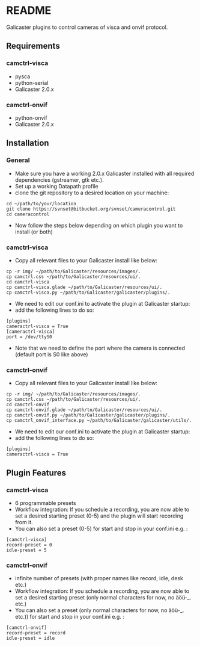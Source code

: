 # README #

Galicaster plugins to control cameras of visca and onvif protocol.

## Requirements ##
### camctrl-visca ###
* pysca
* python-serial
* Galicaster 2.0.x
### camctrl-onvif ###
* python-onvif
* Galicaster 2.0.x


## Installation ##
### General ###
* Make sure you have a working 2.0.x Galicaster installed with all required dependencies (gstreamer, gtk etc.).
* Set up a working Datapath profile
* clone the git repository to a desired location on your machine:

```
cd ~/path/to/your/location
git clone https://svnset@bitbucket.org/svnset/cameracontrol.git
cd cameracontrol
```
* Now follow the steps below depending on which plugin you want to install (or both)
### camctrl-visca ###
* Copy all relevant files to your Galicaster install like below:
```
cp -r img/ ~/path/to/Galicaster/resources/images/.
cp camctrl.css ~/path/to/Galicaster/resources/ui/.
cd camctrl-visca
cp camctrl-visca.glade ~/path/to/Galicaster/resources/ui/.
cp camctrl-visca.py ~/path/to/Galicaster/galicaster/plugins/.

```
* We need to edit our conf.ini to activate the plugin at Galicaster startup:
* add the following lines to do so:
```
[plugins]
cameractrl-visca = True
[cameractrl-visca]
port = /dev/ttyS0
```
* Note that we need to define the port where the camera is connected (default port is S0 like above)
### camctrl-onvif ###
* Copy all relevant files to your Galicaster install like below:
```
cp -r img/ ~/path/to/Galicaster/resources/images/.
cp camctrl.css ~/path/to/Galicaster/resources/ui/.
cd camctrl-onvif
cp camctrl-onvif.glade ~/path/to/Galicaster/resources/ui/.
cp camctrl-onvif.py ~/path/to/Galicaster/galicaster/plugins/.
cp camctrl_onvif_interface.py ~/path/to/Galicaster/galicaster/utils/.

```
* We need to edit our conf.ini to activate the plugin at Galicaster startup:
* add the following lines to do so:
```
[plugins]
cameractrl-visca = True
```
## Plugin Features ##
### camctrl-visca ###
* 6 programmable presets
* Workflow integration: If you schedule a recording, you are now able to set a desired starting preset (0-5) and the plugin will start recording from it.
* You can also set a preset (0-5) for start and stop in your conf.ini e.g. :
```
[camctrl-visca]
record-preset = 0
idle-preset = 5
```
### camctrl-onvif ###
* infinite number of presets (with proper names like record, idle, desk etc.)
* Workflow integration: If you schedule a recording, you are now able to set a desired starting preset (only normal characters for now, no äöü-_. etc.)
* You can also set a preset (only normal characters for now, no äöü-_. etc.)) for start and stop in your conf.ini e.g. :
```
[camctrl-onvif]
record-preset = record
idle-preset = idle
```